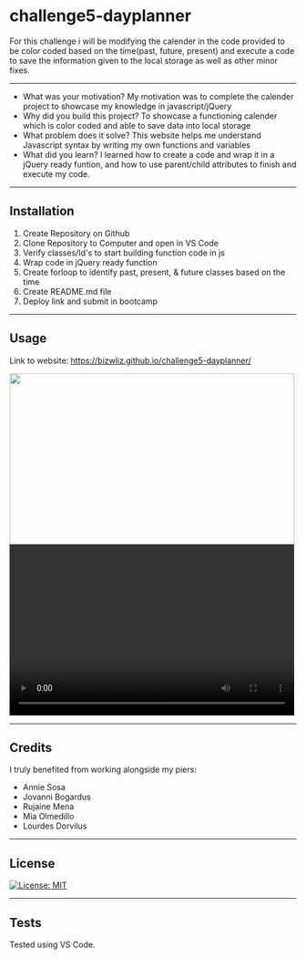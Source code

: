 # challenge5-dayplanner

For this challenge i will be modifying the calender in the code provided to be color coded based on the time(past, future, present) and execute a code to save the information given to the local storage as well as other minor fixes.

---

- What was your motivation?
My motivation was to complete the calender project to showcase my knowledge in javascript/jQuery
- Why did you build this project? 
To showcase a functioning calender which is color coded and able to save data into local storage 
- What problem does it solve?
This website helps me understand Javascript syntax by writing my own functions and variables
- What did you learn?
I learned how to create a code and wrap it in a jQuery ready funtion, and how to use parent/child attributes to finish and execute my code.

---

## Installation
<ol>
    <li>Create Repository on Github</li>
    <li>Clone Repository to Computer and open in VS Code</li>
    <li>Verify classes/Id's to start building function code in js</li>
    <li>Wrap code in jQuery ready function</li>
    <li>Create forloop to identify past, present, & future classes based on the time</li>
    <li>Create README.md file</li>
    <li>Deploy link and submit in bootcamp</li>
</ol>

---

## Usage

Link to website: https://bizwliz.github.io/challenge5-dayplanner/

<img width="500px" height="300px" src="./assets/video/screenshot.png">
<video width="500px" height="300px" controls="controls">
<source src="./assets/video/video_of_website.mp4" type="video/mp4" /></source></video>

---

## Credits

I truly benefited from working alongside my piers:
<ul>
    <li>Annie Sosa</li>
    <li>Jovanni Bogardus</li>
    <li>Rujaine Mena</li>
    <li>Mia Olmedillo</li>
    <li>Lourdes Dorvilus</li>
</ul>

---

## License

 [![License: MIT](https://img.shields.io/badge/License-MIT-yellow.svg)](https://opensource.org/licenses/MIT)

---

## Tests

Tested using VS Code.